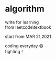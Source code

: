 # algorithm
write for learning  
from leetcode\textbook

start from MAR 21,2021
  
coding everyday 😄  
fighting！  
